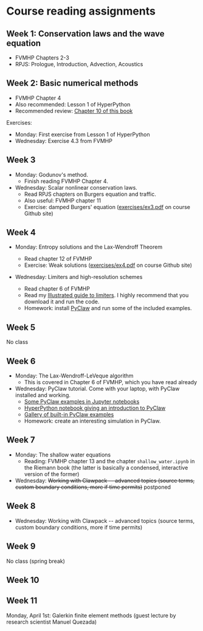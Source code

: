 # Course reading assignments

## Week 1: Conservation laws and the wave equation
- FVMHP Chapters 2-3
- RPJS: Prologue, Introduction, Advection, Acoustics


## Week 2: Basic numerical methods
- FVMHP Chapter 4
- Also recommended: Lesson 1 of HyperPython
- Recommended review: [Chapter 10 of this book](https://epubs.siam.org/doi/book/10.1137/1.9780898717839)

Exercises:
 - Monday: First exercise from Lesson 1 of HyperPython
 - Wednesday: Exercise 4.3 from FVMHP

## Week 3

- Monday: Godunov's method.
   - Finish reading FVMHP Chapter 4.
- Wednesday: Scalar nonlinear conservation laws.
   - Read RPJS chapters on Burgers equation and traffic.
   - Also useful: FVMHP chapter 11
   - Exercise: damped Burgers' equation ([exercises/ex3.pdf](https://github.com/ketch/conservation-laws-course-2019/blob/master/Exercises/ex3.pdf) on course Github site)

## Week 4

- Monday: Entropy solutions and the Lax-Wendroff Theorem
    - Read chapter 12 of FVMHP
    - Exercise: Weak solutions ([exercises/ex4.pdf](https://github.com/ketch/conservation-laws-course-2019/blob/master/Exercises/ex4.pdf) on course Github site)

- Wednesday: Limiters and high-resolution schemes
    - Read chapter 6 of FVMHP
    - Read my [Illustrated guide to limiters](https://nbviewer.jupyter.org/gist/ketch/03da681c7966a8ce630f).  I highly recommend that you download it and run the code.
    - Homework: install [PyClaw](http://www.clawpack.org/pyclaw/index.html) and run some of the included examples.

## Week 5
No class

## Week 6
- Monday: The Lax-Wendroff-LeVeque algorithm
    - This is covered in Chapter 6 of FVMHP, which you have read already
- Wednesday: PyClaw tutorial.  Come with your laptop, with PyClaw installed and working.
    - [Some PyClaw examples in Jupyter notebooks](https://github.com/clawpack/apps/tree/master/notebooks/pyclaw)
    - [HyperPython notebook giving an introduction to PyClaw](https://github.com/ketch/HyperPython/blob/master/Lesson_05_PyClaw.ipynb)
    - [Gallery of built-in PyClaw examples](http://www.clawpack.org/gallery/pyclaw/gallery/gallery_all.html)
    - Homework: create an interesting simulation in PyClaw.

## Week 7
- Monday: The shallow water equations
   - Reading: FVMHP chapter 13 and the chapter `shallow_water.ipynb` in the Riemann book (the latter is basically a condensed, interactive version of the former)
-  Wednesday: ~~Working with Clawpack -- advanced topics (source terms, custom boundary conditions, more if time permits)~~ postponed

## Week 8

-  Wednesday: Working with Clawpack -- advanced topics (source terms, custom boundary conditions, more if time permits)


## Week 9
No class (spring break)

## Week 10

## Week 11
Monday, April 1st: Galerkin finite element methods (guest lecture by research scientist Manuel Quezada)
